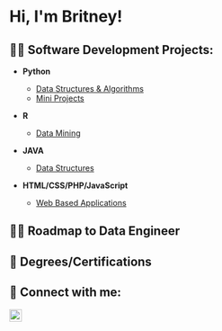 <h1>Hi, I'm Britney!</h1>

<h2> 👨‍💻 Software Development Projects:</h2>

- <b>Python</b>
  - [Data Structures & Algorithms](https://github.com/)
  - [Mini Projects](https://github.com/)
  
- <b>R</b>
  - [Data Mining](https://github.com/)
  
- <b>JAVA</b>
  - [Data Structures](https://github.com/)
  
- <b>HTML/CSS/PHP/JavaScript</b>
  - [Web Based Applications](https://github.com/)

<h2> 👨‍💻 Roadmap to Data Engineer</h2>

<h2> 🌱 Degrees/Certifications </h2>

<h2> 🤳 Connect with me:</h2>

[<img align="left" alt="JoshMadakor | LinkedIn" width="22px" src="https://cdn.jsdelivr.net/npm/simple-icons@v3/icons/linkedin.svg" />][linkedin]

[linkedin]: https://www.linkedin.com/in/britney-d-93521942

<!--
**joshmadakor1/joshmadakor1** is a ✨ _special_ ✨ repository because its `README.md` (this file) appears on your GitHub profile.

